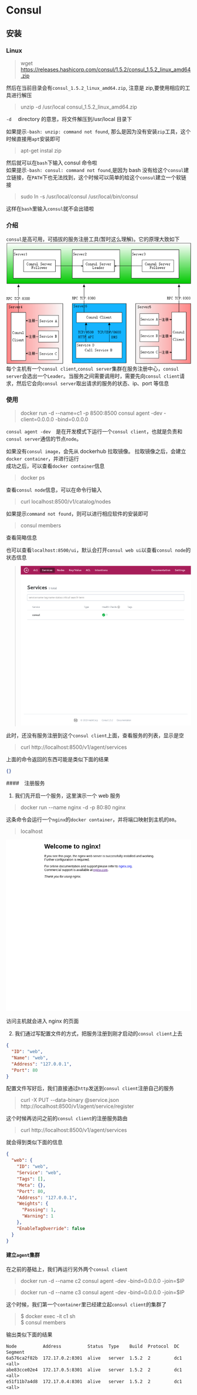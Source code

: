 # Consul

## 安装

### Linux

> wget https://releases.hashicorp.com/consul/1.5.2/consul_1.5.2_linux_amd64.zip

然后在当前目录会有`consul_1.5.2_linux_amd64.zip`, 注意是 zip,要使用相应的工具进行解压

> unzip -d /usr/local consul_1.5.2_linux_amd64.zip

`-d`　 directory 的意思，将文件解压到/usr/local 目录下

如果提示`-bash: unzip: command not found`, 那么是因为没有安装`zip`工具，这个时候直接用`apt`安装即可

> apt-get instal zip

然后就可以在`bash`下输入 consul 命令啦</br>
如果提示`-bash: consul: command not found`,是因为 bash 没有给这个`consul`建立链接，在`PATH`下也无法找到，这个时候可以简单的给这个`consul`建立一个软链接

> sudo ln -s /usr/local/consul /usr/local/bin/consul

这样在`bash`里输入`consul`就不会出错啦

### 介绍

`consul`是高可用，可插拔的服务注册工具(暂时这么理解)。它的原理大致如下
<img src="./markdownimg/consul.png">
每个主机有一个`consul client`,`consul server`集群在服务注册中心，`consul server`会选出一个`Leader`。当服务之间需要调用时，需要先向`consul client`请求，然后它会向`consul server`取出请求的服务的状态、ip、port 等信息

### 使用

> docker run -d --name=c1 -p 8500:8500 consul agent -dev -client=0.0.0.0 -bind=0.0.0.0

`consul agent -dev`　是在开发模式下运行一个`consul client`，也就是负责和`consul server`通信的节点`node`。

如果没有`consul image`，会先从 dockerhub 拉取镜像。
拉取镜像之后，会建立`docker container`，并进行运行</br>
成功之后，可以查看`docker container`信息

> docker ps

查看`consul node`信息，可以在命令行输入

> curl localhost:8500/v1/catalog/nodes

如果提示`command not found`，则可以进行相应软件的安装即可

> consul members

查看简略信息

也可以查看`localhost:8500/ui`，默认会打开`consul web ui`以查看`consul node`的状态信息

> <img src="./markdownimg/consului.png">

此时，还没有服务注册到这个`consul client`上面，查看服务的列表，显示是空

> curl http://localhost:8500/v1/agent/services

上面的命令返回的东西可能是类似下面的结果

```json
{}
```

####　注册服务

1. 我们先开启一个服务，这里演示一个 web 服务

> docker run --name nginx -d -p 80:80 nginx

这条命令会运行一个`nginx`的`docker container`，并将端口映射到主机的`80`。

> localhost

<img src="./markdownimg/nginx-consul.png">

访问主机就会进入 nginx 的页面

2. 我们通过写配置文件的方式，把服务注册到刚才启动的`consul client`上去

```json
{
  "ID": "web",
  "Name": "web",
  "Address": "127.0.0.1",
  "Port": 80
}
```

配置文件写好后，我们直接通过`http`发送到`consul client`注册自己的服务

> curl -X PUT --data-binary @service.json http://localhost:8500/v1/agent/service/register

这个时候再访问之前的`consul client`的注册服务路由

> curl http://localhost:8500/v1/agent/services

就会得到类似下面的信息

```json
{
  "web": {
    "ID": "web",
    "Service": "web",
    "Tags": [],
    "Meta": {},
    "Port": 80,
    "Address": "127.0.0.1",
    "Weights": {
      "Passing": 1,
      "Warning": 1
    },
    "EnableTagOverride": false
  }
}
```

#### 建立`agent`集群

在之前的基础上，我们再运行另外两个`consul client`

> docker run -d --name c2 consul agent -dev -bind=0.0.0.0 -join=\$IP

> docker run -d --name c3 consul agent -dev -bind=0.0.0.0 -join=\$IP

这个时候，我们第一个`container`里已经建立起`consul client`的集群了

> $ docker exec -it c1 sh</br>
 $ consul members

输出类似下面的结果

```
Node          Address          Status  Type    Build  Protocol  DC   Segment
6a576ca2f82b  172.17.0.2:8301  alive   server  1.5.2  2         dc1  <all>
abe83cce02e4  172.17.0.5:8301  alive   server  1.5.2  2         dc1  <all>
e51f11b7a4d8  172.17.0.4:8301  alive   server  1.5.2  2         dc1  <all>

```
